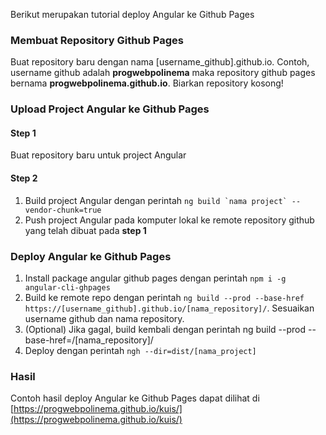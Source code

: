 Berikut merupakan tutorial deploy Angular ke Github Pages

### Membuat Repository Github Pages
Buat repository baru dengan nama [username_github].github.io. Contoh, username github adalah **progwebpolinema** maka repository github pages bernama **progwebpolinema.github.io**. Biarkan repository kosong!

### Upload Project Angular ke Github Pages
#### Step 1
Buat repository baru untuk project Angular
#### Step 2
1. Build project Angular dengan perintah ```ng build `nama project` --vendor-chunk=true```
1. Push project Angular pada komputer lokal ke remote repository github yang telah dibuat pada **step 1**
### Deploy Angular ke Github Pages
1. Install package angular github pages dengan perintah ```npm i -g angular-cli-ghpages```
2. Build ke remote repo dengan perintah ```ng build --prod --base-href https://[username_github].github.io/[nama_repository]/```. Sesuaikan username github dan nama repository.
3. (Optional) Jika gagal, build kembali dengan perintah ng build --prod --base-href=/[nama_repository]/
4. Deploy dengan perintah ```ngh --dir=dist/[nama_project]```

### Hasil
Contoh hasil deploy Angular ke Github Pages dapat dilihat di [https://progwebpolinema.github.io/kuis/](https://progwebpolinema.github.io/kuis/)